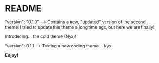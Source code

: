 # README

"version": "0.1.0" --> Contains a new, "updated" version of the second theme! I tried to update this theme a long time ago, but here we are finally!

Introducing... the cold theme (Nyx)!

"version": 0.1.1 --> Testing a new coding theme... Nyx

**Enjoy!**
